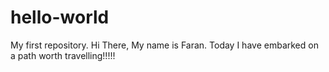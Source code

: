 # hello-world
My first repository.
Hi There, 
My name is Faran. Today I have embarked on a path worth travelling!!!!!
